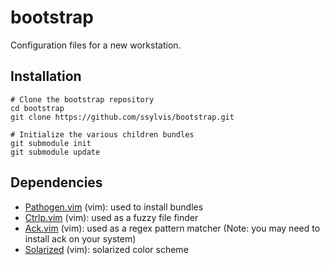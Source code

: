 bootstrap
=========
Configuration files for a new workstation.

Installation
------------
    # Clone the bootstrap repository
    cd bootstrap
    git clone https://github.com/ssylvis/bootstrap.git

    # Initialize the various children bundles
    git submodule init
    git submodule update

Dependencies
------------
- [Pathogen.vim](https://github.com/tpope/vim-pathogen) (vim): used to install bundles
- [Ctrlp.vim](https://github.com/kien/ctrlp.vim) (vim): used as a fuzzy file finder
- [Ack.vim](https://github.com/mileszs/ack.vim) (vim): used as a regex pattern matcher
  (Note: you may need to install ack on your system)
- [Solarized](https://github.com/altercation/vim-colors-solarized) (vim): solarized color scheme
